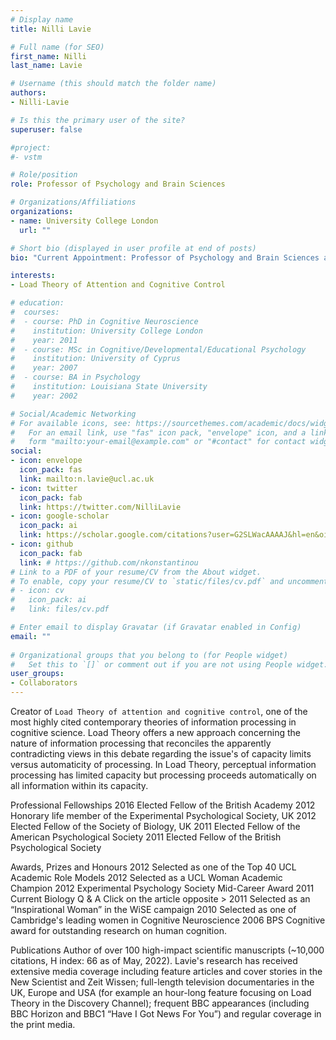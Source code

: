 ```yaml
---
# Display name
title: Nilli Lavie

# Full name (for SEO)
first_name: Nilli
last_name: Lavie

# Username (this should match the folder name)
authors:
- Nilli-Lavie

# Is this the primary user of the site?
superuser: false

#project:
#- vstm

# Role/position
role: Professor of Psychology and Brain Sciences

# Organizations/Affiliations
organizations:
- name: University College London
  url: ""

# Short bio (displayed in user profile at end of posts)
bio: "Current Appointment: Professor of Psychology and Brain Sciences at the Department of Psychology and the Institute of Cognitive Neuroscience, University College London."

interests:
- Load Theory of Attention and Cognitive Control

# education:
#  courses:
#  - course: PhD in Cognitive Neuroscience
#    institution: University College London
#    year: 2011
#  - course: MSc in Cognitive/Developmental/Educational Psychology
#    institution: University of Cyprus
#    year: 2007
#  - course: BA in Psychology
#    institution: Louisiana State University
#    year: 2002

# Social/Academic Networking
# For available icons, see: https://sourcethemes.com/academic/docs/widgets/#icons
#   For an email link, use "fas" icon pack, "envelope" icon, and a link in the
#   form "mailto:your-email@example.com" or "#contact" for contact widget.
social:
- icon: envelope
  icon_pack: fas
  link: mailto:n.lavie@ucl.ac.uk
- icon: twitter
  icon_pack: fab
  link: https://twitter.com/NilliLavie
- icon: google-scholar
  icon_pack: ai
  link: https://scholar.google.com/citations?user=G2SLWacAAAAJ&hl=en&oi=ao
- icon: github
  icon_pack: fab
  link: # https://github.com/nkonstantinou
# Link to a PDF of your resume/CV from the About widget.
# To enable, copy your resume/CV to `static/files/cv.pdf` and uncomment the lines below.  
# - icon: cv
#   icon_pack: ai
#   link: files/cv.pdf

# Enter email to display Gravatar (if Gravatar enabled in Config)
email: ""
  
# Organizational groups that you belong to (for People widget)
#   Set this to `[]` or comment out if you are not using People widget.  
user_groups:
- Collaborators
---
```


Creator of `Load Theory of attention and cognitive control`, one of the most highly cited contemporary theories of information processing in cognitive science. Load Theory offers a new approach concerning the nature of information processing that reconciles the apparently contradicting views in this debate regarding the issue's of capacity limits versus automaticity of processing. In Load Theory, perceptual information processing has limited capacity but processing proceeds automatically on all information within its capacity.

Professional Fellowships
2016    Elected Fellow of the British Academy
2012    Honorary life member of the Experimental Psychological Society, UK 
2012    Elected Fellow of the Society of Biology, UK
2011    Elected Fellow of the American Psychological Society 
2011    Elected Fellow of the British Psychological Society

Awards, Prizes and Honours
2012    Selected as one of the Top 40 UCL Academic Role Models
2012    Selected as a UCL Woman Academic Champion
2012    Experimental Psychology Society Mid-Career Award
2011    Current Biology Q & A Click on the article opposite >
2011    Selected as an “Inspirational Woman” in the WiSE campaign
2010    Selected as one of Cambridge's leading women in Cognitive Neuroscience 
2006    BPS Cognitive award for outstanding research on human cognition.

Publications
Author of over 100 high-impact scientific manuscripts (~10,000 citations, H index: 66 as of May, 2022). Lavie's research has received extensive media coverage including feature articles and cover stories in the New Scientist and Zeit Wissen; full-length television documentaries in the UK, Europe and USA (for example an hour-long feature focusing on Load Theory in the Discovery Channel); frequent BBC appearances (including BBC Horizon and BBC1 “Have I Got News For You”) and regular coverage in the print media. 